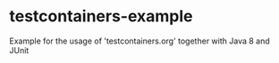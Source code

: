 # testcontainers-example
Example for the usage of 'testcontainers.org' together with Java 8 and JUnit
